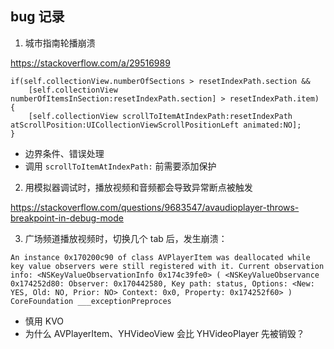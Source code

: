 ## bug 记录


1. 城市指南轮播崩溃

 https://stackoverflow.com/a/29516989
            
            
```
if(self.collectionView.numberOfSections > resetIndexPath.section &&
    [self.collectionView numberOfItemsInSection:resetIndexPath.section] > resetIndexPath.item) {
    [self.collectionView scrollToItemAtIndexPath:resetIndexPath atScrollPosition:UICollectionViewScrollPositionLeft animated:NO];
}
```
- 边界条件、错误处理
- 调用 `scrollToItemAtIndexPath:` 前需要添加保护



2. 用模拟器调试时，播放视频和音频都会导致异常断点被触发

https://stackoverflow.com/questions/9683547/avaudioplayer-throws-breakpoint-in-debug-mode


3. 广场频道播放视频时，切换几个 tab 后，发生崩溃：
```
An instance 0x170200c90 of class AVPlayerItem was deallocated while key value observers were still registered with it. Current observation info: <NSKeyValueObservationInfo 0x174c39fe0> ( <NSKeyValueObservance 0x174252d80: Observer: 0x170442580, Key path: status, Options: <New: YES, Old: NO, Prior: NO> Context: 0x0, Property: 0x174252f60> )
CoreFoundation ___exceptionPreproces
```

- 慎用 KVO 
- 为什么 AVPlayerItem、YHVideoView 会比 YHVideoPlayer 先被销毁？
